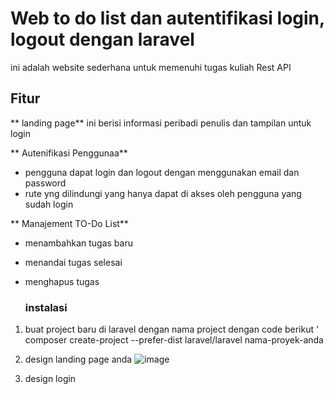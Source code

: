 # Web to do list dan autentifikasi login, logout dengan laravel
ini adalah website sederhana untuk memenuhi tugas kuliah Rest API 

## Fitur 

** landing page** 
ini berisi informasi peribadi penulis dan tampilan untuk login 

** Autenifikasi Penggunaa** 
- pengguna dapat login dan logout dengan menggunakan email dan password
- rute yng dilindungi yang hanya dapat di akses oleh pengguna yang sudah login

** Manajement TO-Do List** 
- menambahkan tugas baru
- menandai tugas selesai
- menghapus tugas

  ### instalasi
1. buat project baru di laravel dengan nama project dengan code berikut '
   composer create-project --prefer-dist laravel/laravel nama-proyek-anda
2. design landing page anda
   ![image](https://github.com/user-attachments/assets/18514ee6-581d-4716-88ec-e79a461537a8)

4. design login
   
